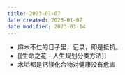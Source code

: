 ```yaml
---
title: 2023-01-07
date created: 2023-01-07
date modified: 2023-03-14
---
```


- 麻木不仁的日子里，记录，即是抵抗。
- [[生命之花 - 人生规划分类方法]]
- 水垢都是钙镁化合物对健康没有危害
